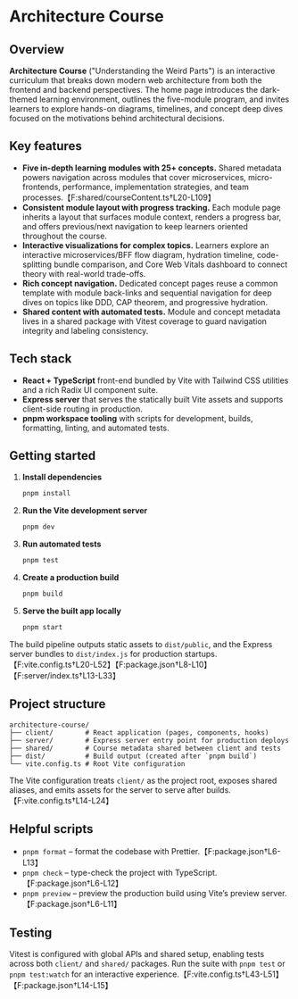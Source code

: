 # Architecture Course

## Overview
**Architecture Course** ("Understanding the Weird Parts") is an interactive curriculum that breaks down modern web architecture from both the frontend and backend perspectives. The home page introduces the dark-themed learning environment, outlines the five-module program, and invites learners to explore hands-on diagrams, timelines, and concept deep dives focused on the motivations behind architectural decisions.

## Key features
- **Five in-depth learning modules with 25+ concepts.** Shared metadata powers navigation across modules that cover microservices, micro-frontends, performance, implementation strategies, and team processes.【F:shared/courseContent.ts†L20-L109】
- **Consistent module layout with progress tracking.** Each module page inherits a layout that surfaces module context, renders a progress bar, and offers previous/next navigation to keep learners oriented throughout the course.
- **Interactive visualizations for complex topics.** Learners explore an interactive microservices/BFF flow diagram, hydration timeline, code-splitting bundle comparison, and Core Web Vitals dashboard to connect theory with real-world trade-offs.
- **Rich concept navigation.** Dedicated concept pages reuse a common template with module back-links and sequential navigation for deep dives on topics like DDD, CAP theorem, and progressive hydration.
- **Shared content with automated tests.** Module and concept metadata lives in a shared package with Vitest coverage to guard navigation integrity and labeling consistency.

## Tech stack
- **React + TypeScript** front-end bundled by Vite with Tailwind CSS utilities and a rich Radix UI component suite.
- **Express server** that serves the statically built Vite assets and supports client-side routing in production.
- **pnpm workspace tooling** with scripts for development, builds, formatting, linting, and automated tests.

## Getting started
1. **Install dependencies**
   ```bash
   pnpm install
   ```
2. **Run the Vite development server**
   ```bash
   pnpm dev
   ```
3. **Run automated tests**
   ```bash
   pnpm test
   ```
4. **Create a production build**
   ```bash
   pnpm build
   ```
5. **Serve the built app locally**
   ```bash
   pnpm start
   ```

The build pipeline outputs static assets to `dist/public`, and the Express server bundles to `dist/index.js` for production startups.【F:vite.config.ts†L20-L52】【F:package.json†L8-L10】【F:server/index.ts†L13-L33】

## Project structure
```
architecture-course/
├── client/        # React application (pages, components, hooks)
├── server/        # Express server entry point for production deploys
├── shared/        # Course metadata shared between client and tests
├── dist/          # Build output (created after `pnpm build`)
└── vite.config.ts # Root Vite configuration
```
The Vite configuration treats `client/` as the project root, exposes shared aliases, and emits assets for the server to serve after builds.【F:vite.config.ts†L14-L24】

## Helpful scripts
- `pnpm format` – format the codebase with Prettier.【F:package.json†L6-L13】
- `pnpm check` – type-check the project with TypeScript.【F:package.json†L6-L12】
- `pnpm preview` – preview the production build using Vite’s preview server.【F:package.json†L6-L11】

## Testing
Vitest is configured with global APIs and shared setup, enabling tests across both `client/` and `shared/` packages. Run the suite with `pnpm test` or `pnpm test:watch` for an interactive experience.【F:vite.config.ts†L43-L51】【F:package.json†L14-L15】
